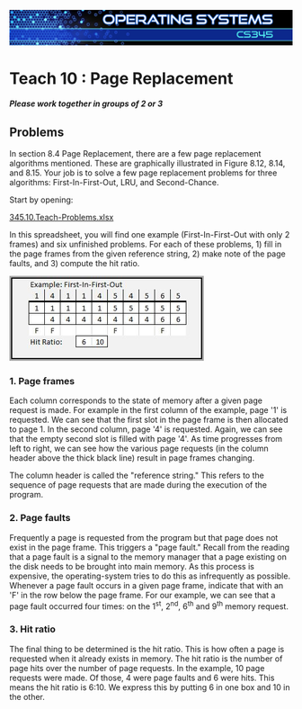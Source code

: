 ![](../images/banner.jpg)

# Teach 10 : Page Replacement

##### Please work together in groups of 2 or 3

## Problems

In section 8.4 Page Replacement, there are a few page replacement algorithms mentioned. These are graphically illustrated in Figure 8.12, 8.14, and 8.15. Your job is to solve a few page replacement problems for three algorithms: First-In-First-Out, LRU, and Second-Chance.

Start by opening:

[345.10.Teach-Problems.xlsx](teach-problems.xlsx)

In this spreadsheet, you will find one example (First-In-First-Out with only 2 frames) and six unfinished problems. For each of these problems, 1) fill in the page frames from the given reference string, 2) make note of the page faults, and 3) compute the hit ratio.

![Sceen-shot from the first problem details](teach-problems.jpg)

### 1\. Page frames

Each column corresponds to the state of memory after a given page request is made. For example in the first column of the example, page '1' is requested. We can see that the first slot in the page frame is then allocated to page 1. In the second column, page '4' is requested. Again, we can see that the empty second slot is filled with page '4'. As time progresses from left to right, we can see how the various page requests (in the column header above the thick black line) result in page frames changing.

The column header is called the "reference string." This refers to the sequence of page requests that are made during the execution of the program.

### 2\. Page faults

Frequently a page is requested from the program but that page does not exist in the page frame. This triggers a "page fault." Recall from the reading that a page fault is a signal to the memory manager that a page existing on the disk needs to be brought into main memory. As this process is expensive, the operating-system tries to do this as infrequently as possible. Whenever a page fault occurs in a given page frame, indicate that with an 'F' in the row below the page frame. For our example, we can see that a page fault occurred four times: on the 1<sup>st</sup>, 2<sup>nd</sup>, 6<sup>th</sup> and 9<sup>th</sup> memory request.

### 3\. Hit ratio

The final thing to be determined is the hit ratio. This is how often a page is requested when it already exists in memory. The hit ratio is the number of page hits over the number of page requests. In the example, 10 page requests were made. Of those, 4 were page faults and 6 were hits. This means the hit ratio is 6:10\. We express this by putting 6 in one box and 10 in the other.
